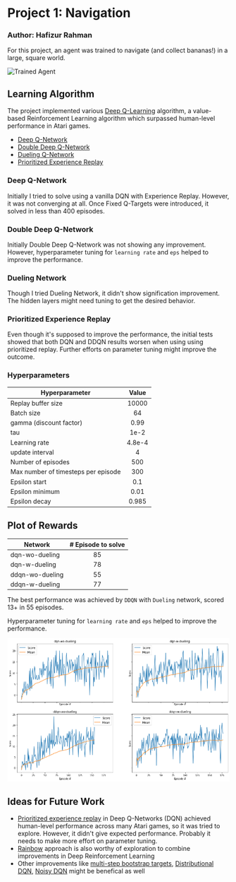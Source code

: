 [//]: # (Image References)

[image1]: https://user-images.githubusercontent.com/10624937/42135619-d90f2f28-7d12-11e8-8823-82b970a54d7e.gif "Trained Agent"

# Project 1: Navigation
### Author: Hafizur Rahman

For this project, an agent was trained to navigate (and collect bananas!) in a large, square world.

![Trained Agent][image1]

## Learning Algorithm
The project implemented various [Deep Q-Learning](https://storage.googleapis.com/deepmind-media/dqn/DQNNaturePaper.pdf) algorithm, a value-based Reinforcement Learning algorithm which surpassed human-level performance in Atari games.

* [Deep Q-Network](https://storage.googleapis.com/deepmind-media/dqn/DQNNaturePaper.pdf)
* [Double Deep Q-Network](https://arxiv.org/abs/1509.06461)
* [Dueling Q-Network](https://arxiv.org/abs/1511.06581)
* [Prioritized Experience Replay](https://arxiv.org/abs/1511.05952)

### Deep Q-Network
Initially I tried to solve using a vanilla DQN with Experience Replay. However, it was not converging at all. Once Fixed Q-Targets were introduced, it solved in less than 400 episodes.

### Double Deep Q-Network
Initially Double Deep Q-Network was not showing any improvement. However, hyperparameter tuning for `learning rate` and `eps` helped to improve the performance.

### Dueling Network
Though I tried Dueling Network, it didn't show signification improvement. The hidden layers might need tuning to get the desired behavior.

### Prioritized Experience Replay
Even though it's supposed to improve the performance, the initial tests showed that both DQN and DDQN results worsen when using using prioritized replay. Further efforts on parameter tuning might improve the outcome.

### Hyperparameters

| Hyperparameter                      | Value     |
|-------------------------------------|:---------:|
| Replay buffer size	              | 10000     |
| Batch size	                      | 64        |
| gamma (discount factor)	          | 0.99      |
| tau                                 | 1e-2      |
| Learning rate	                      | 4.8e-4    |
| update interval	                  | 4         |
| Number of episodes	              | 500       |
| Max number of timesteps per episode |	300       |
| Epsilon start	                      | 0.1       |
| Epsilon minimum	                  | 0.01      |
| Epsilon decay	                      | 0.985     |

## Plot of Rewards
| Network         | # Episode to solve |
|-----------------|:------------------:|
| dqn-wo-dueling  |  85                |
| dqn-w-dueling   |  78                |
| ddqn-wo-dueling |  55                |
| ddqn-w-dueling  |  77                |

The best performance was achieved by `DDQN` with `Dueling` network, scored 13+ in 55 episodes.

Hyperparameter tuning for `learning rate` and `eps` helped to improve the performance.

![alt text](scores.png)

## Ideas for Future Work
* [Prioritized experience replay](https://arxiv.org/abs/1511.05952) in Deep Q-Networks (DQN) achieved human-level performance across many Atari games, so it was tried to explore. However, it didn't give expected performance. Probably it needs to make more effort on parameter tuning.
* [Rainbow](https://arxiv.org/abs/1710.02298) approach is also worthy of exploration to combine improvements in Deep Reinforcement Learning
* Other improvements like [multi-step bootstrap targets](https://arxiv.org/abs/1602.01783), [Distributional DQN](https://arxiv.org/abs/1707.06887), [Noisy DQN](https://arxiv.org/abs/1706.10295) might be benefical as well
